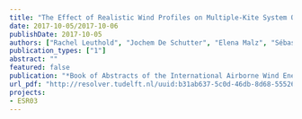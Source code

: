 ```yaml
---
title: "The Effect of Realistic Wind Profiles on Multiple-Kite System Optimal Control"
date: 2017-10-05/2017-10-06
publishDate: 2017-10-05
authors: ["Rachel Leuthold", "Jochem De Schutter", "Elena Malz", "Sébastien Gros", "Moritz Diehl"]
publication_types: ["1"]
abstract: ""
featured: false
publication: "*Book of Abstracts of the International Airborne Wind Energy Conference (AWEC 2017)*"
url_pdf: "http://resolver.tudelft.nl/uuid:b31ab637-5c0d-46db-8d68-55526d5396f0"
projects:
- ESR03
---
```


